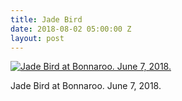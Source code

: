 ```yaml
---
title: Jade Bird
date: 2018-08-02 05:00:00 Z
layout: post
---
```


[![Jade Bird at Bonnaroo. June 7, 2018.](images/DSC06610-Edit.jpg)](https://kenbooth.net/jade-bird/dsc06610-edit/)

Jade Bird at Bonnaroo. June 7, 2018.
